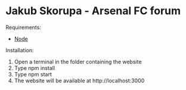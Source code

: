 # Jakub Skorupa - Arsenal FC forum 

Requirements:
- [Node](https://nodejs.org/en/download/)

Installation:

1. Open a terminal in the folder containing the website
2. Type npm install
3. Type npm start
4. The website will be available at http://localhost:3000
